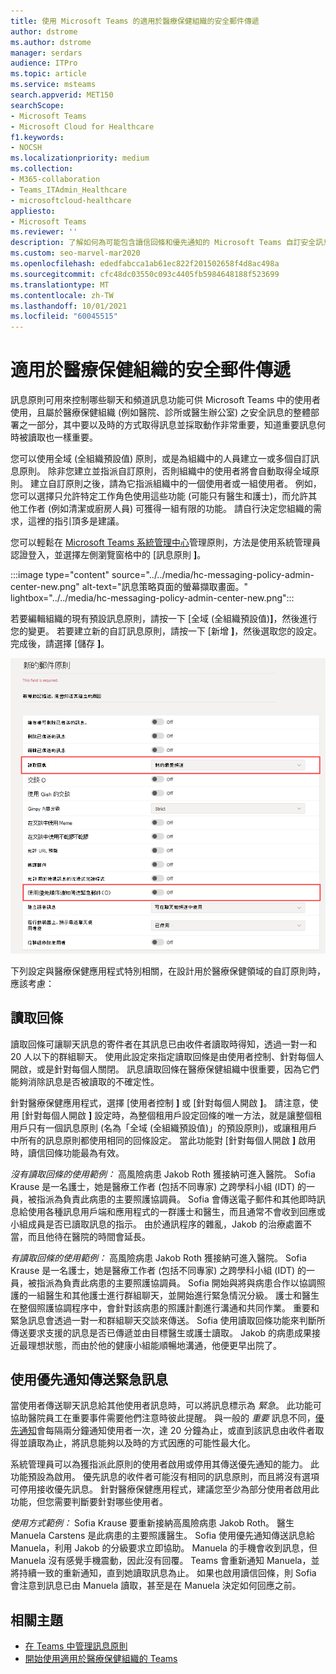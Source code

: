 ```yaml
---
title: 使用 Microsoft Teams 的適用於醫療保健組織的安全郵件傳遞
author: dstrome
ms.author: dstrome
manager: serdars
audience: ITPro
ms.topic: article
ms.service: msteams
search.appverid: MET150
searchScope:
- Microsoft Teams
- Microsoft Cloud for Healthcare
f1.keywords:
- NOCSH
ms.localizationpriority: medium
ms.collection:
- M365-collaboration
- Teams_ITAdmin_Healthcare
- microsoftcloud-healthcare
appliesto:
- Microsoft Teams
ms.reviewer: ''
description: 了解如何為可能包含讀信回條和優先通知的 Microsoft Teams 自訂安全訊息原則。
ms.custom: seo-marvel-mar2020
ms.openlocfilehash: ededfabcca1ab61ec822f201502658f4d8ac498a
ms.sourcegitcommit: cfc48dc03550c093c4405fb5984648188f523699
ms.translationtype: MT
ms.contentlocale: zh-TW
ms.lasthandoff: 10/01/2021
ms.locfileid: "60045515"
---
```

# <a name="secure-messaging-for-healthcare-organizations"></a>適用於醫療保健組織的安全郵件傳遞

訊息原則可用來控制哪些聊天和頻道訊息功能可供 Microsoft Teams 中的使用者使用，且屬於醫療保健組織 (例如醫院、診所或醫生辦公室) 之安全訊息的整體部署之一部分，其中要以及時的方式取得訊息並採取動作非常重要，知道重要訊息何時被讀取也一樣重要。

您可以使用全域 (全組織預設值) 原則，或是為組織中的人員建立一或多個自訂訊息原則。 除非您建立並指派自訂原則，否則組織中的使用者將會自動取得全域原則。 建立自訂原則之後，請為它指派組織中的一個使用者或一組使用者。 例如，您可以選擇只允許特定工作角色使用這些功能 (可能只有醫生和護士)，而允許其他工作者 (例如清潔或廚房人員) 可獲得一組有限的功能。 請自行決定您組織的需求，這裡的指引頂多是建議。

您可以輕鬆在 [Microsoft Teams 系統管理中心](https://admin.teams.microsoft.com)管理原則，方法是使用系統管理員認證登入，並選擇左側瀏覽窗格中的 [訊息原則 **]**。

 :::image type="content" source="../../media/hc-messaging-policy-admin-center-new.png" alt-text="訊息策略頁面的螢幕擷取畫面。" lightbox="../../media/hc-messaging-policy-admin-center-new.png":::
 
 若要編輯組織的現有預設訊息原則，請按一下 [全域 (全組織預設值)**]**，然後進行您的變更。 若要建立新的自訂訊息原則，請按一下 [新增 **]**，然後選取您的設定。 完成後，請選擇 [儲存 **]**。

![訊息策略設定螢幕擷取畫面。](../../media/hc-messaging-policy.png)

下列設定與醫療保健應用程式特別相關，在設計用於醫療保健領域的自訂原則時，應該考慮：

## <a name="read-receipts"></a>讀取回條

讀取回條可讓聊天訊息的寄件者在其訊息已由收件者讀取時得知，透過一對一和 20 人以下的群組聊天。 使用此設定來指定讀取回條是由使用者控制、針對每個人開啟，或是針對每個人關閉。 訊息讀取回條在醫療保健組織中很重要，因為它們能夠消除訊息是否被讀取的不確定性。

針對醫療保健應用程式，選擇 [使用者控制 **]** 或 [針對每個人開啟 **]**。 請注意，使用 [針對每個人開啟 **]** 設定時，為整個租用戶設定回條的唯一方法，就是讓整個租用戶只有一個訊息原則 (名為「全域 (全組織預設值)」的預設原則)，或讓租用戶中所有的訊息原則都使用相同的回條設定。 當此功能對 [針對每個人開啟 **]** 啟用時，讀信回條功能最為有效。

*沒有讀取回條的使用範例：* 高風險病患 Jakob Roth 獲接納可進入醫院。  Sofia Krause 是一名護士，她是醫療工作者 (包括不同專家) 之跨學科小組 (IDT) 的一員，被指派為負責此病患的主要照護協調員。  Sofia 會傳送電子郵件和其他即時訊息給使用各種訊息用戶端和應用程式的一群護士和醫生，而且通常不會收到回應或小組成員是否已讀取訊息的指示。 由於通訊程序的雜亂，Jakob 的治療處置不當，而且他待在醫院的時間會延長。

*有讀取回條的使用範例：* 高風險病患 Jakob Roth 獲接納可進入醫院。  Sofia Krause 是一名護士，她是醫療工作者 (包括不同專家) 之跨學科小組 (IDT) 的一員，被指派為負責此病患的主要照護協調員。  Sofia 開始與將與病患合作以協調照護的一組醫生和其他護士進行群組聊天，並開始進行緊急情況分級。  護士和醫生在整個照護協調程序中，會針對該病患的照護計劃進行溝通和共同作業。  重要和緊急訊息會透過一對一和群組聊天交談來傳送。 Sofia 使用讀取回條功能來判斷所傳送要求支援的訊息是否已傳遞並由目標醫生或護士讀取。 Jakob 的病患成果接近最理想狀態，而由於他的健康小組能順暢地溝通，他便更早出院了。

## <a name="send-urgent-messages-using-priority-notifications"></a>使用優先通知傳送緊急訊息

當使用者傳送聊天訊息給其他使用者訊息時，可以將訊息標示為 *緊急*。 此功能可協助醫院員工在重要事件需要他們注意時彼此提醒。 與一般的 *重要* 訊息不同，[優先通知](https://support.microsoft.com/article/mark-a-message-as-important-or-urgent-in-teams-ea99d5b6-1317-4550-8d75-86ff14cd4462)會每隔兩分鐘通知使用者一次，達 20 分鐘為止，或直到該訊息由收件者取得並讀取為止，將訊息能夠以及時的方式因應的可能性最大化。

系統管理員可以為獲指派此原則的使用者啟用或停用其傳送優先通知的能力。 此功能預設為啟用。 優先訊息的收件者可能沒有相同的訊息原則，而且將沒有選項可停用接收優先訊息。 針對醫療保健應用程式，建議您至少為部分使用者啟用此功能，但您需要判斷要針對哪些使用者。

*使用方式範例：* Sofia Krause 要重新接納高風險病患 Jakob Roth。 醫生 Manuela Carstens 是此病患的主要照護醫生。  Sofia 使用優先通知傳送訊息給 Manuela，利用 Jakob 的分級要求立即協助。  Manuela 的手機會收到訊息，但 Manuela 沒有感覺手機震動，因此沒有回覆。 Teams 會重新通知 Manuela，並將持續一致的重新通知，直到她讀取訊息為止。 如果也啟用讀信回條，則 Sofia 會注意到訊息已由 Manuela 讀取，甚至是在 Manuela 決定如何回應之前。

## <a name="related-topics"></a>相關主題

- [在 Teams 中管理訊息原則](../../messaging-policies-in-teams.md)
- [開始使用適用於醫療保健組織的 Teams](teams-in-hc.md)
